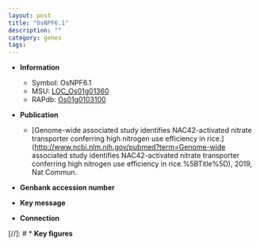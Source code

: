 ```yaml
---
layout: post
title: "OsNPF6.1"
description: ""
category: genes
tags: 
---
```


* **Information**  
    + Symbol: OsNPF6.1  
    + MSU: [LOC_Os01g01360](http://rice.plantbiology.msu.edu/cgi-bin/ORF_infopage.cgi?orf=LOC_Os01g01360)  
    + RAPdb: [Os01g0103100](http://rapdb.dna.affrc.go.jp/viewer/gbrowse_details/irgsp1?name=Os01g0103100)  

* **Publication**  
    + [Genome-wide associated study identifies NAC42-activated nitrate transporter conferring high nitrogen use efficiency in rice.](http://www.ncbi.nlm.nih.gov/pubmed?term=Genome-wide associated study identifies NAC42-activated nitrate transporter conferring high nitrogen use efficiency in rice.%5BTitle%5D), 2019, Nat Commun.

* **Genbank accession number**  

* **Key message**  

* **Connection**  

[//]: # * **Key figures**  


